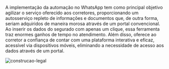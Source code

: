 A implementação da automação no WhatsApp tem como principal objetivo agilizar o serviço oferecido aos corretores, proporcionando um autosserviço repleto de informações e documentos que, de outra forma, seriam adquiridos de maneira morosa através de um portal convencional. Ao inserir os dados do segurado com apenas um clique, essa ferramenta traz enormes ganhos de tempo no atendimento. Além disso, oferece ao corretor a confiança de contar com uma plataforma interativa e eficaz, acessível via dispositivos móveis, eliminando a necessidade de acesso aos dados através de um portal.

![construcao-legal](https://github.com/BertaT2C/Fluxograma_Automacao_Whatsapp_Chatbot/assets/99225701/14938dc2-5216-46d8-a5c7-0827f8b8e5d8)
